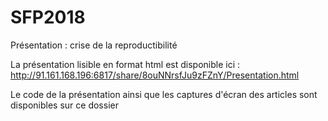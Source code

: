 # SFP2018
Présentation : crise de la reproductibilité

La présentation lisible en format html est disponible ici :
http://91.161.168.196:6817/share/8ouNNrsfJu9zFZnY/Presentation.html

Le code de la présentation ainsi que les captures d'écran des articles sont disponibles sur ce dossier
